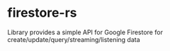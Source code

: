 # firestore-rs
Library provides a simple API for Google Firestore for create/update/query/streaming/listening data

